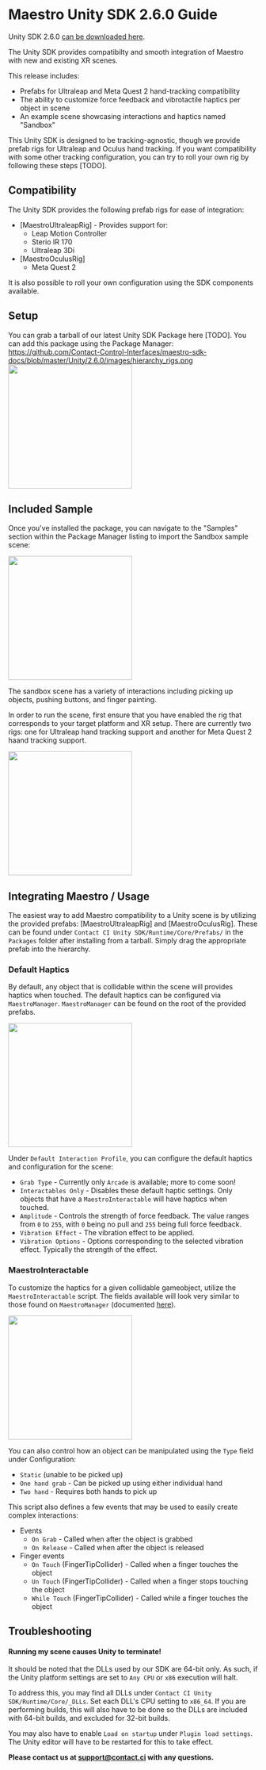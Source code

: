 # Maestro Unity SDK 2.6.0 Guide

Unity SDK 2.6.0 [can be downloaded here](https://github.com/Contact-Control-Interfaces/maestro-sdk-unity/releases/latest).

The Unity SDK provides compatibilty and smooth integration of Maestro with new and existing XR scenes.

This release includes:
 - Prefabs for Ultraleap and Meta Quest 2 hand-tracking compatibility
 - The ability to customize force feedback and vibrotactile haptics per object in scene
 - An example scene showcasing interactions and haptics named "Sandbox"

This Unity SDK is designed to be tracking-agnostic, though we provide prefab rigs for Ultraleap and Oculus hand tracking. If you want compatibility with some other tracking configuration, you can try to roll your own rig by following these steps [TODO].

## Compatibility

The Unity SDK provides the following prefab rigs for ease of integration:
 - [MaestroUltraleapRig] - Provides support for:
   - Leap Motion Controller
   - Sterio IR 170
   - Ultraleap 3Di
 - [MaestroOculusRig]
   - Meta Quest 2

It is also possible to roll your own configuration using the SDK components available.

## Setup

You can grab a tarball of our latest Unity SDK Package here [TODO]. You can add this package using the Package Manager:
https://github.com/Contact-Control-Interfaces/maestro-sdk-docs/blob/master/Unity/2.6.0/images/hierarchy_rigs.png
<img src="https://contact-control-interfaces.github.io/maestro-sdk-docs/Unity/2.6.0/images/package_manager_tarball.png" height="250"/>

## Included Sample

Once you've installed the package, you can navigate to the "Samples" section within the Package Manager listing to import the Sandbox sample scene:

<img src="https://contact-control-interfaces.github.io/maestro-sdk-docs/Unity/2.6.0/images/package_manager_samples.png" height="250"/>

The sandbox scene has a variety of interactions including picking up objects, pushing buttons, and finger painting.

In order to run the scene, first ensure that you have enabled the rig that corresponds to your target platform and XR setup. There are currently two rigs: one for Ultraleap hand tracking support and another for Meta Quest 2 haand tracking support.

<img src="https://contact-control-interfaces.github.io/maestro-sdk-docs/Unity/2.6.0/images/hierarchy_rigs.png" height="250"/>

## Integrating Maestro / Usage

The easiest way to add Maestro compatibility to a Unity scene is by utilizing the provided prefabs: [MaestroUltraleapRig] and [MaestroOculusRig]. These can be found under `Contact CI Unity SDK/Runtime/Core/Prefabs/` in the `Packages` folder after installing from a tarball. Simply drag the appropriate prefab into the hierarchy.

### Default Haptics

By default, any object that is collidable within the scene will provides haptics when touched. The default haptics can be configured via `MaestroManager`. `MaestroManager` can be found on the root of the provided prefabs.

 <img src="https://contact-control-interfaces.github.io/maestro-sdk-docs/Unity/2.6.0/images/maestro_manager.PNG" height="250"/>

Under `Default Interaction Profile`, you can configure the default haptics and configuration for the scene:
 - `Grab Type` - Currently only `Arcade` is available; more to come soon!
 - `Interactables Only` - Disables these default haptic settings. Only objects that have a `MaestroInteractable` will have haptics when touched.
 - `Amplitude` - Controls the strength of force feedback. The value ranges from `0` to `255`, with `0` being no pull and `255` being full force feedback.
 - `Vibration Effect` - The vibration effect to be applied.
 - `Vibration Options` - Options corresponding to the selected vibration effect. Typically the strength of the effect.

### MaestroInteractable

To customize the haptics for a given collidable gameobject, utilize the `MaestroInteractable` script. The fields available will look very similar to those found on `MaestroManager` (documented [here](#default-haptics)).

 <img src="https://contact-control-interfaces.github.io/maestro-sdk-docs/Unity/2.6.0/images/interactable_haptics.png" height="250"/>

You can also control how an object can be manipulated using the `Type` field under Configuration:
  - `Static` (unable to be picked up)
  - `One hand grab` - Can be picked up using either individual hand
  - `Two hand` - Requires both hands to pick up

This script also defines a few events that may be used to easily create complex interactions:
- Events
  - `On Grab` - Called when after the object is grabbed
  - `On Release` - Called when after the object is released
- Finger events
  - `On Touch` (FingerTipCollider) - Called when a finger touches the object
  - `Un Touch` (FingerTipCollider) - Called when a finger stops touching the object
  - `While Touch` (FingerTipCollider) - Called while a finger touches the object

## Troubleshooting

#### Running my scene causes Unity to terminate!

It should be noted that the DLLs used by our SDK are 64-bit only. As such, if the Unity platform settings are set to `Any CPU` or `x86` execution will halt.

To address this, you may find all DLLs under `Contact CI Unity SDK/Runtime/Core/_DLLs`. Set each DLL's CPU setting to `x86_64`. If you are performing builds, this will also have to be done so the DLLs are included with 64-bit builds, and excluded for 32-bit builds.

You may also have to enable `Load on startup` under `Plugin load settings`. The Unity editor will have to be restarted for this to take effect.

<strong>Please contact us at support@contact.ci with any questions.</strong>
